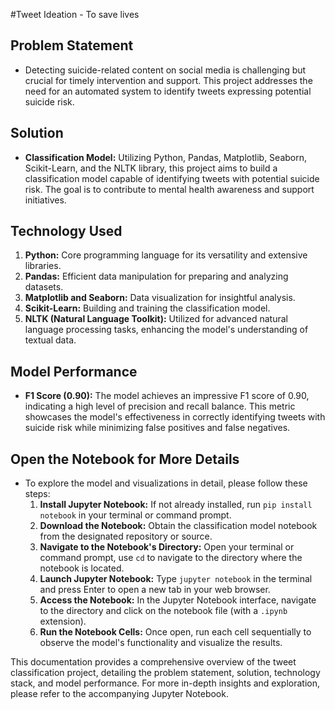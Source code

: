 #Tweet Ideation - To save lives

## Problem Statement
- Detecting suicide-related content on social media is challenging but crucial for timely intervention and support. This project addresses the need for an automated system to identify tweets expressing potential suicide risk.

## Solution
- **Classification Model:** Utilizing Python, Pandas, Matplotlib, Seaborn, Scikit-Learn, and the NLTK library, this project aims to build a classification model capable of identifying tweets with potential suicide risk. The goal is to contribute to mental health awareness and support initiatives.

## Technology Used
1. **Python:** Core programming language for its versatility and extensive libraries.
2. **Pandas:** Efficient data manipulation for preparing and analyzing datasets.
3. **Matplotlib and Seaborn:** Data visualization for insightful analysis.
4. **Scikit-Learn:** Building and training the classification model.
5. **NLTK (Natural Language Toolkit):** Utilized for advanced natural language processing tasks, enhancing the model's understanding of textual data.

## Model Performance
- **F1 Score (0.90):** The model achieves an impressive F1 score of 0.90, indicating a high level of precision and recall balance. This metric showcases the model's effectiveness in correctly identifying tweets with suicide risk while minimizing false positives and false negatives.

## Open the Notebook for More Details
- To explore the model and visualizations in detail, please follow these steps:
   1. **Install Jupyter Notebook:** If not already installed, run `pip install notebook` in your terminal or command prompt.
   2. **Download the Notebook:** Obtain the classification model notebook from the designated repository or source.
   3. **Navigate to the Notebook's Directory:** Open your terminal or command prompt, use `cd` to navigate to the directory where the notebook is located.
   4. **Launch Jupyter Notebook:** Type `jupyter notebook` in the terminal and press Enter to open a new tab in your web browser.
   5. **Access the Notebook:** In the Jupyter Notebook interface, navigate to the directory and click on the notebook file (with a `.ipynb` extension).
   6. **Run the Notebook Cells:** Once open, run each cell sequentially to observe the model's functionality and visualize the results.

This documentation provides a comprehensive overview of the tweet classification project, detailing the problem statement, solution, technology stack, and model performance. For more in-depth insights and exploration, please refer to the accompanying Jupyter Notebook.
